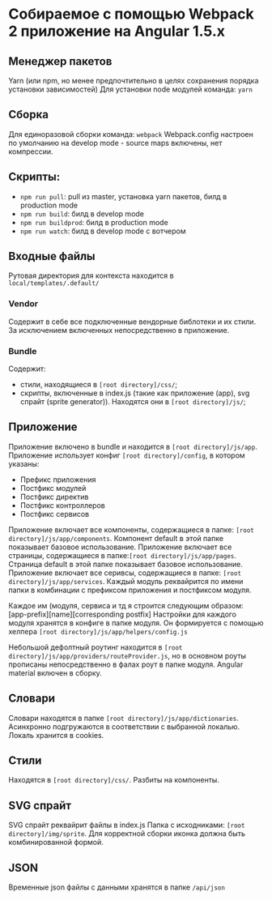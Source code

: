 # Собираемое с помощью Webpack 2 приложение на Angular 1.5.x #

## Менеджер пакетов ##
Yarn (или npm, но менее предпочтительно в целях сохранения порядка установки зависимостей)
Для установки node модулей команда:
    `yarn`

## Сборка ##
Для единоразовой сборки команда:
    `webpack`
Webpack.config настроен по умолчанию на develop mode - source maps включены, нет компрессии.

##  Скрипты:

+   `npm run pull`: pull из master, установка yarn пакетов, билд в production mode
+   `npm run build`: билд в develop mode
+   `npm run buildprod`: билд в production mode
+   `npm run watch`: билд в develop mode с вотчером

## Входные файлы ##
Рутовая директория для контекста находится в `local/templates/.default/`

### Vendor ###
Содержит в себе все подключенные вендорные библотеки и их стили. За исключением включенных непосредственно в приложение.

### Bundle ###
Содержит:
- стили, находящиеся в `[root directory]/css/`;
- скрипты, включенные в index.js (такие как приложение (app), svg спрайт (sprite generator)). Находятся они в `[root directory]/js/`;

## Приложение ##
Приложение включено в bundle и находится в `[root directory]/js/app`.
Приложение использует конфиг `[root directory]/config`, в котором указаны:
- Префикс приложения
- Постфикс модулей
- Постфикс директив
- Постфикс контроллеров
- Постфикс сервисов

Приложение включает все компоненты, содержащиеся в папке: `[root directory]/js/app/components`.
Компонент default в этой папке показывает базовое использование.
Приложение включает все страницы, содержащиеся в папке:`[root directory]/js/app/pages`.
Страница default в этой папке показывает базовое использование.
Приложение включает все серивсы, содержащиеся в папке: `[root directory]/js/app/services`.
Каждый модуль реквайрится по имени папки в комбинации с префиксом приложения и постфиксом модуля.

Каждое им (модуля, сервиса и тд я строится следующим образом:
    [app-prefix][name][corresponding postfix]
Настройки для каждого модуля хранятся в конфиге в папке модуля.
Он формируется с помощью хелпера `[root directory]/js/app/helpers/config.js`

Небольшой дефолтный роутинг находится в `[root directory]/js/app/providers/routeProvider.js`, но в основном роуты прописаны непосредственно в фалах роут в папке модуля.
Angular material включен в сборку.

## Словари ##
Словари находятся в папке `[root directory]/js/app/dictionaries`.
Асинхронно подгружаются в соответствии с выбранной локалью.
Локаль хранится в cookies.

## Стили ##
Находятся в  `[root directory]/css/`.
Разбиты на компоненты.

## SVG спрайт ##
SVG спрайт реквайрит файлы в index.js
Папка с исходниками: `[root directory]/img/sprite`.
Для корректной сборки иконка должна быть комбинированной формой.

## JSON ##
Временные json файлы с данными хранятся в папке `/api/json`
